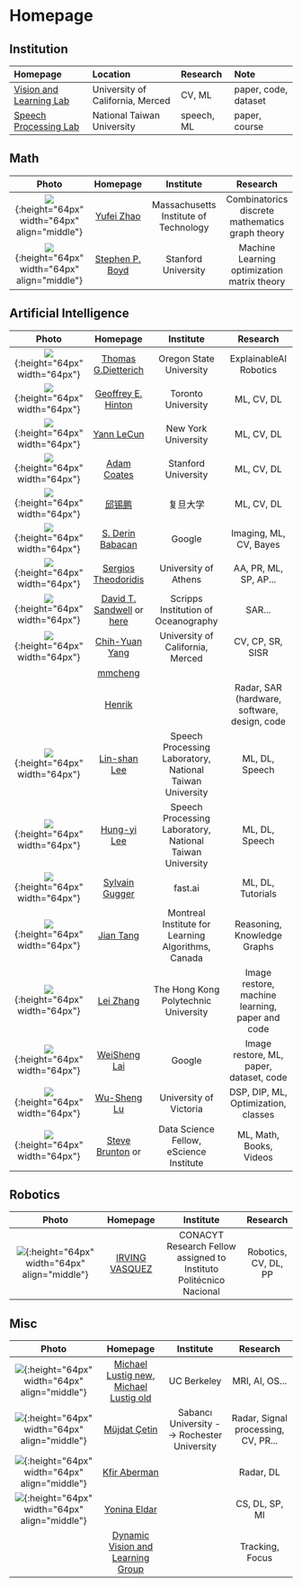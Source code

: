 # Homepage


## Institution

| Homepage                                                                        | Location                         | Research   | Note                 |
|:--------------------------------------------------------------------------------|:---------------------------------|:-----------|:---------------------|
| [Vision and Learning Lab](http://vllab.ucmerced.edu/)                           | University of California, Merced | CV, ML     | paper, code, dataset |
| [Speech Processing Lab](http://speech.ee.ntu.edu.tw/previous_version/index.htm) | National Taiwan University       | speech, ML | paper, course        |


## Math

|                                           Photo                                           |                             Homepage                             |               Institute               |                         Research                          |
|:-----------------------------------------------------------------------------------------:|:----------------------------------------------------------------:|:-------------------------------------:|:---------------------------------------------------------:|
|  ![](./assets/images/Homepage/YuFeiZhao.jpg){:height="64px" width="64px" align="middle"}  | [Yufei Zhao](http://math.mit.edu/directory/profile.php?pid=1354) | Massachusetts Institute of Technology | Combinatorics <br> discrete mathematics <br> graph theory |
| ![](./assets/images/Homepage/StephenBoyd.jpg){:height="64px" width="64px" align="middle"} |        [Stephen P. Boyd](https://web.stanford.edu/~boyd)         |          Stanford University          |   Machine Learning <br> optimization <br> matrix theory   |

## Artificial Intelligence

|                                    Photo                                     |                                                   Homepage                                                    |                        Institute                         |                    Research                     |
|:----------------------------------------------------------------------------:|:-------------------------------------------------------------------------------------------------------------:|:--------------------------------------------------------:|:-----------------------------------------------:|
|  ![](./assets/images/Homepage/Dietterich.png){:height="64px" width="64px"}   |                         [Thomas G.Dietterich](http://web.engr.oregonstate.edu/~tgd/)                          |                 Oregon State University                  |           ExplainableAI <br> Robotics           |
|    ![](./assets/images/Homepage/Hinton.png){:height="64px" width="64px"}     |                           [Geoffrey E. Hinton](http://www.cs.toronto.edu/~hinton/)                            |                    Toronto University                    |                   ML, CV, DL                    |
|     ![](./assets/images/Homepage/LeCun.png){:height="64px" width="64px"}     |                                     [Yann LeCun](http://yann.lecun.com/)                                      |                   New York University                    |                   ML, CV, DL                    |
|  ![](./assets/images/Homepage/AdamCoates.jpeg){:height="64px" width="64px"}  |                               [Adam Coates](https://cs.stanford.edu/~acoates/)                                |                   Stanford University                    |                   ML, CV, DL                    |
|     ![](./assets/images/Homepage/xpqiu.jpg){:height="64px" width="64px"}     |                                        [邱锡鹏](https://xpqiu.github.io/)                                        |                           复旦大学                           |                   ML, CV, DL                    |
| ![](./assets/images/Homepage/DerinBabacan.jpg){:height="64px" width="64px"}  |                                 [S. Derin Babacan](http://www.dbabacan.info/)                                 |                          Google                          |             Imaging, ML, CV, Bayes              |
|  ![](./assets/images/Homepage/Theodoridis.jpg){:height="64px" width="64px"}  |                            [Sergios Theodoridis](http://cgi.di.uoa.gr/~stheodor/)                             |                   University of Athens                   |              AA, PR, ML, SP, AP...              |
|   ![](./assets/images/Homepage/Sandwell.jpg){:height="64px" width="64px"}    | [David T. Sandwell](https://topex.ucsd.edu/sandwell/) or [here](https://dsandwell.scrippsprofiles.ucsd.edu/)  |           Scripps Institution of Oceanography            |                     SAR...                      |
| ![](./assets/images/Homepage/ChihYuanYang.png){:height="64px" width="64px"}  |                           [Chih-Yuan Yang](https://eng.ucmerced.edu/people/cyang35)                           |             University of California, Merced             |                CV, CP, SR, SISR                 |
|                                                                              |                                        [mmcheng](https://mmcheng.net/)                                        |                                                          |                                                 |
|                                                                              |                                        [Henrik](https://hforsten.com/)                                        |                                                          |  Radar, SAR (hardware, software, design, code   |
|  ![](./assets/images/Homepage/LinShanLee.jpg){:height="64px" width="64px"}   |                                 [Lin-shan Lee](http://speech.ee.ntu.edu.tw/)                                  | Speech Processing Laboratory, National Taiwan University |                 ML, DL, Speech                  |
|   ![](./assets/images/Homepage/HungYiLee.png){:height="64px" width="64px"}   |                              [Hung-yi Lee](http://speech.ee.ntu.edu.tw/~tlkagk/)                              | Speech Processing Laboratory, National Taiwan University |                 ML, DL, Speech                  |
| ![](./assets/images/Homepage/SylvainGugger.png){:height="64px" width="64px"} |                                 [Sylvain Gugger](https://sgugger.github.io/)                                  |                         fast.ai                          |                ML, DL, Tutorials                |
|   ![](./assets/images/Homepage/JianTang.jpg){:height="64px" width="64px"}    |                                      [Jian Tang](https://jian-tang.com/)                                      |    Montreal Institute for Learning Algorithms, Canada    |           Reasoning, Knowledge Graphs           |
|   ![](./assets/images/Homepage/LeiZhang.jpg){:height="64px" width="64px"}    |                             [Lei Zhang](http://www4.comp.polyu.edu.hk/~cslzhang/)                             |           The Hong Kong Polytechnic University           | Image restore, machine learning, paper and code |
|  ![](./assets/images/Homepage/WeiShengLai.jpg){:height="64px" width="64px"}  |                                    [WeiSheng Lai](https://www.wslai.net/)                                     |                          Google                          |     Image restore, ML, paper, dataset, code     |
|  ![](./assets/images/Homepage/Wu-ShengLu.png){:height="64px" width="64px"}   |                                 [Wu-Sheng Lu](https://www.ece.uvic.ca/~wslu/)                                 |                  University of Victoria                  |       DSP, DIP, ML, Optimization, classes       |
| ![](./assets/images/Homepage/SteveBrunton.png){:height="64px" width="64px"}  | [Steve Brunton](https://www.eigensteve.com/) or [](https://www.me.washington.edu/facultyfinder/steve-brunton) |         Data Science Fellow, eScience Institute          |             ML, Math, Books, Videos             |




## Robotics

|                                            Photo                                            |              Homepage               |                             Institute                              |         Research          |
|:-------------------------------------------------------------------------------------------:|:-----------------------------------:|:------------------------------------------------------------------:|:-------------------------:|
| ![](./assets/images/Homepage/IrvingVasquez.jpg){:height="64px" width="64px" align="middle"} | [IRVING VASQUEZ](https://jivg.org/) | CONACYT Research Fellow assigned to Instituto Politécnico Nacional | Robotics, <br> CV, DL, PP |


## Misc

|                                            Photo                                            |                                                                            Homepage                                                                             |                  Institute                  |              Research               |
|:-------------------------------------------------------------------------------------------:|:---------------------------------------------------------------------------------------------------------------------------------------------------------------:|:-------------------------------------------:|:-----------------------------------:|
| ![](./assets/images/Homepage/MichaelLustig.jpg){:height="64px" width="64px" align="middle"} | [Michael Lustig new](https://www2.eecs.berkeley.edu/Faculty/Homepages/mlustig.html), [Michael Lustig old](https://people.eecs.berkeley.edu/~mlustig/index.html) |                 UC Berkeley                 |           MRI, AI, OS...            |
|  ![](./assets/images/Homepage/MüjdatÇetin.jpg){:height="64px" width="64px" align="middle"}  |                                                      [Müjdat Çetin](http://myweb.sabanciuniv.edu/mcetin/)                                                       | Sabancı University --> Rochester University | Radar, Signal processing, CV, PR... |
|  ![](./assets/images/Homepage/KfirAberman.jpg){:height="64px" width="64px" align="middle"}  |                                                         [Kfir Aberman](https://kfiraberman.github.io/)                                                          |                                             |              Radar, DL              |
|  ![](./assets/images/Homepage/YoninaEldar.jpg){:height="64px" width="64px" align="middle"}  |                                         [Yonina Eldar](http://www.wisdom.weizmann.ac.il/~yonina/YoninaEldar/index.html)                                         |                                             |           CS, DL, SP, MI            |
|                                                                                             |                                                   [Dynamic Vision and Learning Group](https://dvl.in.tum.de/)                                                   |                                             |           Tracking, Focus           |

